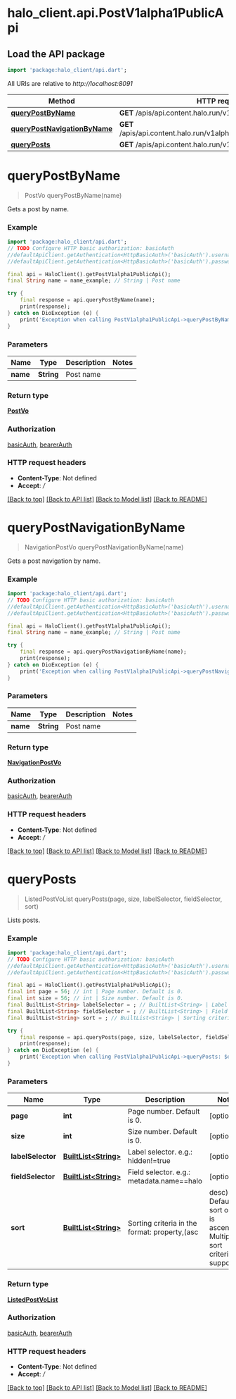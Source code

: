 # halo_client.api.PostV1alpha1PublicApi

## Load the API package
```dart
import 'package:halo_client/api.dart';
```

All URIs are relative to *http://localhost:8091*

Method | HTTP request | Description
------------- | ------------- | -------------
[**queryPostByName**](PostV1alpha1PublicApi.md#querypostbyname) | **GET** /apis/api.content.halo.run/v1alpha1/posts/{name} | 
[**queryPostNavigationByName**](PostV1alpha1PublicApi.md#querypostnavigationbyname) | **GET** /apis/api.content.halo.run/v1alpha1/posts/{name}/navigation | 
[**queryPosts**](PostV1alpha1PublicApi.md#queryposts) | **GET** /apis/api.content.halo.run/v1alpha1/posts | 


# **queryPostByName**
> PostVo queryPostByName(name)



Gets a post by name.

### Example
```dart
import 'package:halo_client/api.dart';
// TODO Configure HTTP basic authorization: basicAuth
//defaultApiClient.getAuthentication<HttpBasicAuth>('basicAuth').username = 'YOUR_USERNAME'
//defaultApiClient.getAuthentication<HttpBasicAuth>('basicAuth').password = 'YOUR_PASSWORD';

final api = HaloClient().getPostV1alpha1PublicApi();
final String name = name_example; // String | Post name

try {
    final response = api.queryPostByName(name);
    print(response);
} catch on DioException (e) {
    print('Exception when calling PostV1alpha1PublicApi->queryPostByName: $e\n');
}
```

### Parameters

Name | Type | Description  | Notes
------------- | ------------- | ------------- | -------------
 **name** | **String**| Post name | 

### Return type

[**PostVo**](PostVo.md)

### Authorization

[basicAuth](../README.md#basicAuth), [bearerAuth](../README.md#bearerAuth)

### HTTP request headers

 - **Content-Type**: Not defined
 - **Accept**: */*

[[Back to top]](#) [[Back to API list]](../README.md#documentation-for-api-endpoints) [[Back to Model list]](../README.md#documentation-for-models) [[Back to README]](../README.md)

# **queryPostNavigationByName**
> NavigationPostVo queryPostNavigationByName(name)



Gets a post navigation by name.

### Example
```dart
import 'package:halo_client/api.dart';
// TODO Configure HTTP basic authorization: basicAuth
//defaultApiClient.getAuthentication<HttpBasicAuth>('basicAuth').username = 'YOUR_USERNAME'
//defaultApiClient.getAuthentication<HttpBasicAuth>('basicAuth').password = 'YOUR_PASSWORD';

final api = HaloClient().getPostV1alpha1PublicApi();
final String name = name_example; // String | Post name

try {
    final response = api.queryPostNavigationByName(name);
    print(response);
} catch on DioException (e) {
    print('Exception when calling PostV1alpha1PublicApi->queryPostNavigationByName: $e\n');
}
```

### Parameters

Name | Type | Description  | Notes
------------- | ------------- | ------------- | -------------
 **name** | **String**| Post name | 

### Return type

[**NavigationPostVo**](NavigationPostVo.md)

### Authorization

[basicAuth](../README.md#basicAuth), [bearerAuth](../README.md#bearerAuth)

### HTTP request headers

 - **Content-Type**: Not defined
 - **Accept**: */*

[[Back to top]](#) [[Back to API list]](../README.md#documentation-for-api-endpoints) [[Back to Model list]](../README.md#documentation-for-models) [[Back to README]](../README.md)

# **queryPosts**
> ListedPostVoList queryPosts(page, size, labelSelector, fieldSelector, sort)



Lists posts.

### Example
```dart
import 'package:halo_client/api.dart';
// TODO Configure HTTP basic authorization: basicAuth
//defaultApiClient.getAuthentication<HttpBasicAuth>('basicAuth').username = 'YOUR_USERNAME'
//defaultApiClient.getAuthentication<HttpBasicAuth>('basicAuth').password = 'YOUR_PASSWORD';

final api = HaloClient().getPostV1alpha1PublicApi();
final int page = 56; // int | Page number. Default is 0.
final int size = 56; // int | Size number. Default is 0.
final BuiltList<String> labelSelector = ; // BuiltList<String> | Label selector. e.g.: hidden!=true
final BuiltList<String> fieldSelector = ; // BuiltList<String> | Field selector. e.g.: metadata.name==halo
final BuiltList<String> sort = ; // BuiltList<String> | Sorting criteria in the format: property,(asc|desc). Default sort order is ascending. Multiple sort criteria are supported.

try {
    final response = api.queryPosts(page, size, labelSelector, fieldSelector, sort);
    print(response);
} catch on DioException (e) {
    print('Exception when calling PostV1alpha1PublicApi->queryPosts: $e\n');
}
```

### Parameters

Name | Type | Description  | Notes
------------- | ------------- | ------------- | -------------
 **page** | **int**| Page number. Default is 0. | [optional] 
 **size** | **int**| Size number. Default is 0. | [optional] 
 **labelSelector** | [**BuiltList&lt;String&gt;**](String.md)| Label selector. e.g.: hidden!=true | [optional] 
 **fieldSelector** | [**BuiltList&lt;String&gt;**](String.md)| Field selector. e.g.: metadata.name==halo | [optional] 
 **sort** | [**BuiltList&lt;String&gt;**](String.md)| Sorting criteria in the format: property,(asc|desc). Default sort order is ascending. Multiple sort criteria are supported. | [optional] 

### Return type

[**ListedPostVoList**](ListedPostVoList.md)

### Authorization

[basicAuth](../README.md#basicAuth), [bearerAuth](../README.md#bearerAuth)

### HTTP request headers

 - **Content-Type**: Not defined
 - **Accept**: */*

[[Back to top]](#) [[Back to API list]](../README.md#documentation-for-api-endpoints) [[Back to Model list]](../README.md#documentation-for-models) [[Back to README]](../README.md)

